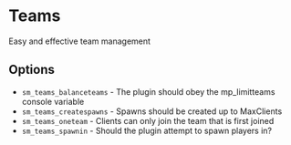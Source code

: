 # Teams
Easy and effective team management

## Options

- `sm_teams_balanceteams` - The plugin should obey the mp_limitteams console variable
- `sm_teams_createspawns` - Spawns should be created up to MaxClients
- `sm_teams_oneteam` - Clients can only join the team that is first joined
- `sm_teams_spawnin` - Should the plugin attempt to spawn players in?
